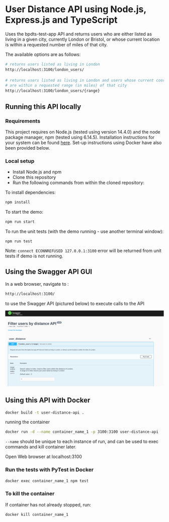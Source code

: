 # User Distance API using Node.js, Express.js and TypeScript

Uses the bpdts-test-app API and returns users who are either listed as living in a given city, currently London or Bristol, or whose current location is within a requested number of miles of that city.

The available options are as follows:

```bash
# returns users listed as living in London
http://localhost:3100/london_users/

# returns users listed as living in London and users whose current coordinates 
# are within a requested range (in miles) of that city
http://localhost:3100/london_users/{range}
```

## Running this API locally

### Requirements

This project requires on Node.js (tested using version 14.4.0) and the node package manager, npm (tested using 6.14.5). Installation instructions for your system can be found [here](https://nodejs.org/en/download/current/). Set-up instructions using Docker have also been provided below.

### Local setup

- Install Node.js and npm
- Clone this repository
- Run the following commands from within the cloned repository:

To install dependencies:

```bash
npm install
```

To start the demo:

```bash
npm run start
```

To run the unit tests (with the demo running - use another terminal window):

```
npm run test
```

Note: `connect ECONNREFUSED 127.0.0.1:3100` error will be returned from unit tests if demo is not running.

## Using the Swagger API GUI

In a web browser, navigate to :

```bash
http://localhost:3100/
```

to use the Swagger API (pictured below) to execute calls to the API

![Swagger API overview](./docs/swagger.png)

## Using this API with Docker

```bash
docker build -t user-distance-api .
```

running the container

```bash
docker run -d --name container_name_1 -p 3100:3100 user-distance-api
```

`--name` should be unique to each instance of run, and can be used to exec commands and kill container later.

Open Web browser at localhost:3100

### Run the tests with PyTest in Docker

```bash
docker exec container_name_1 npm test
```

### To kill the container

If container has not already stopped, run:

```bash
docker kill container_name_1
```
